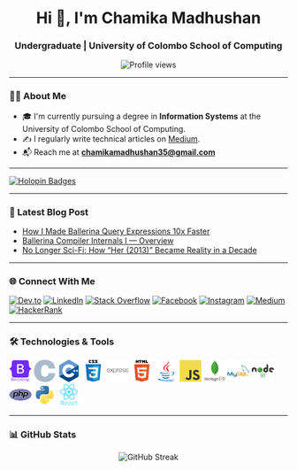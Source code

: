 <h1 align="center">Hi 👋, I'm Chamika Madhushan</h1>
<h3 align="center">Undergraduate | University of Colombo School of Computing</h3>

<p align="center">
  <img src="https://komarev.com/ghpvc/?username=chamika36&label=Profile%20views&color=0e75b6&style=flat" alt="Profile views" />
</p>

---

### 🧑‍💻 About Me

- 🎓 I'm currently pursuing a degree in **Information Systems** at the University of Colombo School of Computing.
- ✍️ I regularly write technical articles on [Medium](https://medium.com/@chamikamadhushan).
- 📬 Reach me at **chamikamadhushan35@gmail.com**

---

[![Holopin Badges](https://holopin.me/chamika360)](https://holopin.io/@chamika360)

---

### 📝 Latest Blog Post

<!-- BLOG-POST-LIST:START -->
- [How I Made Ballerina Query Expressions 10x Faster](https://medium.com/ballerina-techblog/how-i-made-ballerina-query-expressions-10x-faster-8437b28e1993)
- [Ballerina Compiler Internals I — Overview](https://medium.com/ballerina-techblog/ballerina-compiler-internals-i-overview-97fff89a5fd6)
- [No Longer Sci-Fi: How “Her (2013)” Became Reality in a Decade](https://medium.com/@chamikamadhushan/no-longer-sci-fi-how-her-2013-became-reality-in-a-decade-825efe73123c)
<!-- BLOG-POST-LIST:END -->

---

### 🌐 Connect With Me

<p align="left">
  <a href="https://dev.to/chamika36" target="_blank"><img src="https://raw.githubusercontent.com/rahuldkjain/github-profile-readme-generator/master/src/images/icons/Social/devto.svg" height="30" width="40" alt="Dev.to"/></a>
  <a href="https://linkedin.com/in/chamika-madhushan-472659200" target="_blank"><img src="https://raw.githubusercontent.com/rahuldkjain/github-profile-readme-generator/master/src/images/icons/Social/linked-in-alt.svg" height="30" width="40" alt="LinkedIn"/></a>
  <a href="https://stackoverflow.com/users/21619811" target="_blank"><img src="https://raw.githubusercontent.com/rahuldkjain/github-profile-readme-generator/master/src/images/icons/Social/stack-overflow.svg" height="30" width="40" alt="Stack Overflow"/></a>
  <a href="https://fb.com/chamika.madhushan.35" target="_blank"><img src="https://raw.githubusercontent.com/rahuldkjain/github-profile-readme-generator/master/src/images/icons/Social/facebook.svg" height="30" width="40" alt="Facebook"/></a>
  <a href="https://instagram.com/chamika_madhushan_36" target="_blank"><img src="https://raw.githubusercontent.com/rahuldkjain/github-profile-readme-generator/master/src/images/icons/Social/instagram.svg" height="30" width="40" alt="Instagram"/></a>
  <a href="https://medium.com/@chamikamadhushan" target="_blank"><img src="https://raw.githubusercontent.com/rahuldkjain/github-profile-readme-generator/master/src/images/icons/Social/medium.svg" height="30" width="40" alt="Medium"/></a>
  <a href="https://www.hackerrank.com/chamika36" target="_blank"><img src="https://raw.githubusercontent.com/rahuldkjain/github-profile-readme-generator/master/src/images/icons/Social/hackerrank.svg" height="30" width="40" alt="HackerRank"/></a>
</p>

---

### 🛠️ Technologies & Tools

<p align="left">
  <a href="https://getbootstrap.com" target="_blank"><img src="https://raw.githubusercontent.com/devicons/devicon/master/icons/bootstrap/bootstrap-plain-wordmark.svg" alt="Bootstrap" width="40" height="40"/></a>
  <a href="https://www.cprogramming.com/" target="_blank"><img src="https://raw.githubusercontent.com/devicons/devicon/master/icons/c/c-original.svg" alt="C" width="40" height="40"/></a>
  <a href="https://www.w3schools.com/cpp/" target="_blank"><img src="https://raw.githubusercontent.com/devicons/devicon/master/icons/cplusplus/cplusplus-original.svg" alt="C++" width="40" height="40"/></a>
  <a href="https://www.w3schools.com/css/" target="_blank"><img src="https://raw.githubusercontent.com/devicons/devicon/master/icons/css3/css3-original-wordmark.svg" alt="CSS3" width="40" height="40"/></a>
  <a href="https://expressjs.com" target="_blank"><img src="https://raw.githubusercontent.com/devicons/devicon/master/icons/express/express-original-wordmark.svg" alt="Express" width="40" height="40"/></a>
  <a href="https://www.w3.org/html/" target="_blank"><img src="https://raw.githubusercontent.com/devicons/devicon/master/icons/html5/html5-original-wordmark.svg" alt="HTML5" width="40" height="40"/></a>
  <a href="https://www.java.com" target="_blank"><img src="https://raw.githubusercontent.com/devicons/devicon/master/icons/java/java-original.svg" alt="Java" width="40" height="40"/></a>
  <a href="https://developer.mozilla.org/en-US/docs/Web/JavaScript" target="_blank"><img src="https://raw.githubusercontent.com/devicons/devicon/master/icons/javascript/javascript-original.svg" alt="JavaScript" width="40" height="40"/></a>
  <a href="https://www.mongodb.com/" target="_blank"><img src="https://raw.githubusercontent.com/devicons/devicon/master/icons/mongodb/mongodb-original-wordmark.svg" alt="MongoDB" width="40" height="40"/></a>
  <a href="https://www.mysql.com/" target="_blank"><img src="https://raw.githubusercontent.com/devicons/devicon/master/icons/mysql/mysql-original-wordmark.svg" alt="MySQL" width="40" height="40"/></a>
  <a href="https://nodejs.org" target="_blank"><img src="https://raw.githubusercontent.com/devicons/devicon/master/icons/nodejs/nodejs-original-wordmark.svg" alt="Node.js" width="40" height="40"/></a>
  <a href="https://www.php.net" target="_blank"><img src="https://raw.githubusercontent.com/devicons/devicon/master/icons/php/php-original.svg" alt="PHP" width="40" height="40"/></a>
  <a href="https://www.python.org" target="_blank"><img src="https://raw.githubusercontent.com/devicons/devicon/master/icons/python/python-original.svg" alt="Python" width="40" height="40"/></a>
  <a href="https://reactjs.org/" target="_blank"><img src="https://raw.githubusercontent.com/devicons/devicon/master/icons/react/react-original-wordmark.svg" alt="React" width="40" height="40"/></a>
</p>

---

### 📊 GitHub Stats

<p align="center">
  <img src="https://github-readme-streak-stats.herokuapp.com/?user=chamika36" alt="GitHub Streak" />
<!--   <img src="https://github-readme-stats.vercel.app/api?username=chamika36&show_icons=true&locale=en" alt="Chamika GitHub Stats" /> -->
<!-- <p align="center">
  <img src="https://github-readme-stats.vercel.app/api/top-langs?username=chamika36&show_icons=true&locale=en&layout=compact" alt="Top Languages" />
</p> -->
</p>
